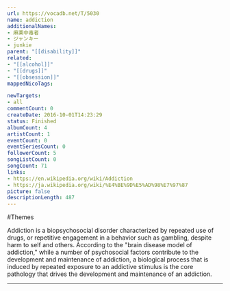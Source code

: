 ```yaml
---
url: https://vocadb.net/T/5030
name: addiction
additionalNames: 
- 麻薬中毒者
- ジャンキー
- junkie
parent: "[[disability]]"
related:
- "[[alcohol]]"
- "[[drugs]]"
- "[[obsession]]"
mappedNicoTags:

newTargets:
- all
commentCount: 0
createDate: 2016-10-01T14:23:29
status: Finished
albumCount: 4
artistCount: 1
eventCount: 0
eventSeriesCount: 0
followerCount: 5
songListCount: 0
songCount: 71
links: 
- https://en.wikipedia.org/wiki/Addiction
- https://ja.wikipedia.org/wiki/%E4%BE%9D%E5%AD%98%E7%97%87
picture: false
descriptionLength: 487
---
```


#Themes

Addiction is a biopsychosocial disorder characterized by repeated use of drugs, or repetitive engagement in a behavior such as gambling, despite harm to self and others.
According to the "brain disease model of addiction," while a number of psychosocial factors contribute to the development and maintenance of addiction, a biological process that is induced by repeated exposure to an addictive stimulus is the core pathology that drives the development and maintenance of an addiction.

---

